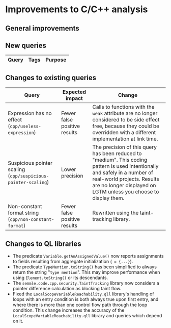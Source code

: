 # Improvements to C/C++ analysis

## General improvements

## New queries

| **Query**                   | **Tags**  | **Purpose**                                                        |
|-----------------------------|-----------|--------------------------------------------------------------------|

## Changes to existing queries

| **Query**                  | **Expected impact**    | **Change**                                                       |
|----------------------------|------------------------|------------------------------------------------------------------|
| Expression has no effect (`cpp/useless-expression`) | Fewer false positive results | Calls to functions with the `weak` attribute are no longer considered to be side effect free, because they could be overridden with a different implementation at link time. |
| Suspicious pointer scaling (`cpp/suspicious-pointer-scaling`) | Lower precision | The precision of this query has been reduced to "medium". This coding pattern is used intentionally and safely in a number of real-world projects. Results are no longer displayed on LGTM unless you choose to display them. |
| Non-constant format string (`cpp/non-constant-format`) | Fewer false positive results | Rewritten using the taint-tracking library. |

## Changes to QL libraries

- The predicate `Variable.getAnAssignedValue()` now reports assignments to fields resulting from aggregate initialization (` = {...}`).
- The predicate `TypeMention.toString()` has been simplified to always return the string "`type mention`".  This may improve performance when using `Element.toString()` or its descendants.
- The `semmle.code.cpp.security.TaintTracking` library now considers a pointer difference calculation as blocking taint flow.
- Fixed the `LocalScopeVariableReachability.qll` library's handling of loops with an entry condition is both always true upon first entry, and where there is more than one control flow path through the loop condition.  This change increases the accuracy of the `LocalScopeVariableReachability.qll` library and queries which depend on it.
